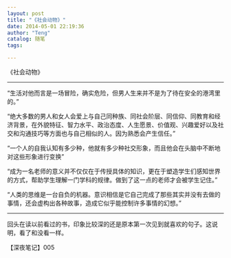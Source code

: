 ```yaml
---
layout: post
title: "《社会动物》"
date: 2014-05-01 22:19:36
author: "Teng"
catalog: 随笔
tags: 

---
```

《社会动物》

------------------------------------------------------------------------------------------------------

“生活对他而言是一场冒险，确实危险，但男人生来并不是为了待在安全的港湾里的。”

“绝大多数的男人和女人会爱上与自己同种族、同社会阶层、同信仰、同教育和经济背景，在外貌特征、智力水平、政治态度、人生愿景、价值观、兴趣爱好以及社交和沟通技巧等方面也与自己相似的人。因为熟悉会产生信任。”

“一个人的自我认知有多少种，他就有多少种社交形象，而且他会在头脑中不断地对这些形象进行变换”

“成为一名老师的意义并不仅仅在于传授具体的知识，更在于塑造学生们感知世界的方式，帮助学生理解一门学科的规律。做到了这一点的老师才会被学生记住。”

“人类的思维是一台自负的机器。意识相信是它自己完成了那些其实并没有去做的事情，还会虚构出各种故事，造成它似乎能控制许多事情的幻想。”

----------------------------------------------------------------------------------------------------

回头在读以前看过的书，印象比较深的还是原本第一次见到就喜欢的句子。这说明，看了和没看一样。

【深夜笔记】005